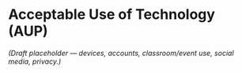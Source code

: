 # Acceptable Use of Technology (AUP)
_(Draft placeholder — devices, accounts, classroom/event use, social media, privacy.)_
